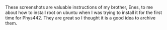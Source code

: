 These screenshots are valuable instructions of my brother, Enes, to me about how to install root on ubuntu when I was trying to install it for the first time for Phys442. They are great so I thought it is a good idea to archive them. 
